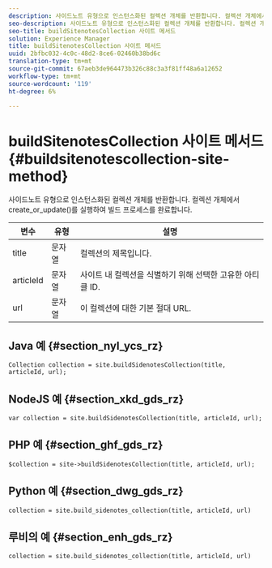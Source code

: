 ```yaml
---
description: 사이드노트 유형으로 인스턴스화된 컬렉션 개체를 반환합니다. 컬렉션 개체에서 create_or_update()를 실행하여 빌드 프로세스를 완료합니다.
seo-description: 사이드노트 유형으로 인스턴스화된 컬렉션 개체를 반환합니다. 컬렉션 개체에서 create_or_update()를 실행하여 빌드 프로세스를 완료합니다.
seo-title: buildSitenotesCollection 사이트 메서드
solution: Experience Manager
title: buildSitenotesCollection 사이트 메서드
uuid: 2bfbc032-4c0c-48d2-8ce6-02460b38bd6c
translation-type: tm+mt
source-git-commit: 67aeb3de964473b326c88c3a3f81ff48a6a12652
workflow-type: tm+mt
source-wordcount: '119'
ht-degree: 6%

---
```



# buildSitenotesCollection 사이트 메서드{#buildsitenotescollection-site-method}

사이드노트 유형으로 인스턴스화된 컬렉션 개체를 반환합니다. 컬렉션 개체에서 create_or_update()를 실행하여 빌드 프로세스를 완료합니다.

| 변수 | 유형 | 설명 |
|--- |--- |--- |
| title | 문자열 | 컬렉션의 제목입니다. |
| articleId | 문자열 | 사이트 내 컬렉션을 식별하기 위해 선택한 고유한 아티클 ID. |
| url | 문자열 | 이 컬렉션에 대한 기본 절대 URL. |

## Java 예 {#section_nyl_ycs_rz}

```
Collection collection = site.buildSidenotesCollection(title, articleId, url); 
```

## NodeJS 예 {#section_xkd_gds_rz}

```
var collection = site.buildSidenotesCollection(title, articleId, url); 
```

## PHP 예 {#section_ghf_gds_rz}

```
$collection = site->buildSidenotesCollection(title, articleId, url); 
```

## Python 예 {#section_dwg_gds_rz}

```
collection = site.build_sidenotes_collection(title, articleId, url) 
```

## 루비의 예 {#section_enh_gds_rz}

```
collection = site.build_sidenotes_collection(title, articleId, url) 
```
